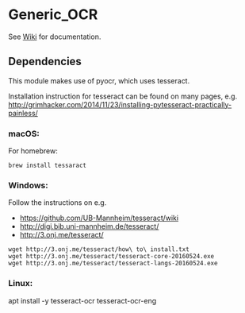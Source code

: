 # Generic_OCR

See [Wiki](../../wiki) for documentation.

## Dependencies
This module makes use of pyocr, which uses tesseract.

Installation instruction for tesseract can be found on many pages, e.g.  
http://grimhacker.com/2014/11/23/installing-pytesseract-practically-painless/

### macOS:
For homebrew:

```
brew install tessaract
```

### Windows:
Follow the instructions on e.g.
* https://github.com/UB-Mannheim/tesseract/wiki
* http://digi.bib.uni-mannheim.de/tesseract/
* http://3.onj.me/tesseract/
```
wget http://3.onj.me/tesseract/how\ to\ install.txt
wget http://3.onj.me/tesseract/tesseract-core-20160524.exe
wget http://3.onj.me/tesseract/tesseract-langs-20160524.exe
```

### Linux:
apt install -y tesseract-ocr tesseract-ocr-eng

